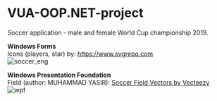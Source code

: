 # VUA-OOP.NET-project
 Soccer application - male and female World Cup championship 2019.
 
 
 <b>Windows Forms</b>
 </br>
 Icons (players, star) by: https://www.svgrepo.com
 </br>
![soccer_eng](https://user-images.githubusercontent.com/61901937/153283128-7cd625f8-aaf4-4135-b6ae-1065c38e414b.JPG)

<b>Windows Presentation Foundation</b>
 </br>
 Field (author: MUHAMMAD YASIR): <a href="https://www.vecteezy.com/free-vector/soccer-field">Soccer Field Vectors by Vecteezy</a>
 </br>
![wpf](https://user-images.githubusercontent.com/61901937/153283134-5fd57c94-f331-4e35-9aa5-3b72a8a9c8e0.JPG)
